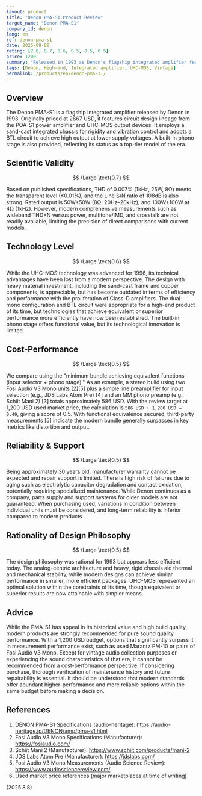 ```yaml
---
layout: product
title: "Denon PMA-S1 Product Review"
target_name: "Denon PMA-S1"
company_id: denon
lang: en
ref: denon-pma-s1
date: 2025-08-08
rating: [2.8, 0.7, 0.6, 0.5, 0.5, 0.5]
price: 1200
summary: "Released in 1993 as Denon's flagship integrated amplifier featuring UHC-MOS. Specifications include 50W+50W (8Ω, 20Hz–20kHz), THD 0.007% (1kHz/25W/8Ω), and S/N ratio 108dB (Line). The current used market price of approximately 1,200 USD remains expensive compared to modern high-performance amplifiers."
tags: [Denon, High-end, Integrated amplifier, UHC-MOS, Vintage]
permalink: /products/en/denon-pma-s1/
---
```

## Overview

The Denon PMA-S1 is a flagship integrated amplifier released by Denon in 1993. Originally priced at 2667 USD, it features circuit design lineage from the POA-S1 power amplifier and UHC-MOS output devices. It employs a sand-cast integrated chassis for rigidity and vibration control and adopts a BTL circuit to achieve high output at lower supply voltages. A built-in phono stage is also provided, reflecting its status as a top-tier model of the era.

## Scientific Validity

$$ \Large \text{0.7} $$

Based on published specifications, THD of 0.007% (1kHz, 25W, 8Ω) meets the transparent level (≤0.01%), and the Line S/N ratio of 108dB is also strong. Rated output is 50W+50W (8Ω, 20Hz–20kHz), and 100W+100W at 4Ω (1kHz). However, modern comprehensive measurements such as wideband THD+N versus power, multitone/IMD, and crosstalk are not readily available, limiting the precision of direct comparisons with current models.

## Technology Level

$$ \Large \text{0.6} $$

While the UHC-MOS technology was advanced for 1996, its technical advantages have been lost from a modern perspective. The design with heavy material investment, including the sand-cast frame and copper components, is appreciable, but has become outdated in terms of efficiency and performance with the proliferation of Class-D amplifiers. The dual-mono configuration and BTL circuit were appropriate for a high-end product of its time, but technologies that achieve equivalent or superior performance more efficiently have now been established. The built-in phono stage offers functional value, but its technological innovation is limited.

## Cost-Performance

$$ \Large \text{0.5} $$

We compare using the "minimum bundle achieving equivalent functions (input selector + phono stage)." As an example, a stereo build using two Fosi Audio V3 Mono units [2][5] plus a simple line preamplifier for input selection (e.g., JDS Labs Atom Pre) [4] and an MM phono preamp (e.g., Schiit Mani 2) [3] totals approximately 586 USD. With the review target at 1,200 USD used market price, the calculation is `586 USD ÷ 1,200 USD = 0.49`, giving a score of 0.5. With functional equivalence secured, third-party measurements [5] indicate the modern bundle generally surpasses in key metrics like distortion and output.

## Reliability & Support

$$ \Large \text{0.5} $$

Being approximately 30 years old, manufacturer warranty cannot be expected and repair support is limited. There is high risk of failures due to aging such as electrolytic capacitor degradation and contact oxidation, potentially requiring specialized maintenance. While Denon continues as a company, parts supply and support systems for older models are not guaranteed. When purchasing used, variations in condition between individual units must be considered, and long-term reliability is inferior compared to modern products.

## Rationality of Design Philosophy

$$ \Large \text{0.5} $$

The design philosophy was rational for 1993 but appears less efficient today. The analog-centric architecture and heavy, rigid chassis aid thermal and mechanical stability, while modern designs can achieve similar performance in smaller, more efficient packages. UHC-MOS represented an optimal solution within the constraints of its time, though equivalent or superior results are now attainable with simpler means.

## Advice

While the PMA-S1 has appeal in its historical value and high build quality, modern products are strongly recommended for pure sound quality performance. With a 1,200 USD budget, options that significantly surpass it in measurement performance exist, such as used Marantz PM-10 or pairs of Fosi Audio V3 Mono. Except for vintage audio collection purposes or experiencing the sound characteristics of that era, it cannot be recommended from a cost-performance perspective. If considering purchase, thorough verification of maintenance history and future repairability is essential. It should be understood that modern standards offer abundant higher-performance and more reliable options within the same budget before making a decision.

## References

1. DENON PMA-S1 Specifications (audio-heritage): https://audio-heritage.jp/DENON/amp/pma-s1.html
2. Fosi Audio V3 Mono Specifications (Manufacturer): https://fosiaudio.com/
3. Schiit Mani 2 (Manufacturer): https://www.schiit.com/products/mani-2
4. JDS Labs Atom Pre (Manufacturer): https://jdslabs.com/
5. Fosi Audio V3 Mono Measurements (Audio Science Review): https://www.audiosciencereview.com/
6. Used market price references (major marketplaces at time of writing)

(2025.8.8)